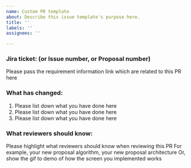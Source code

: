```yaml
---
name: Custom PR template
about: Describe this issue template's purpose here.
title: ''
labels: ''
assignees: ''

---
```


### Jira ticket: (or Issue number, or Proposal number)
Please pass the requirement information link which are related to this PR here
### What has changed:
1. Please list down what you have done here
2. Please list down what you have done here
3. Please list down what you have done here
### What reviewers should know:
Please highlight what reviewers should know when reviewing this PR
For example, your new proposal algorithm, your new proposal architecture
Or, show the gif to demo of how the screen you implemented works
